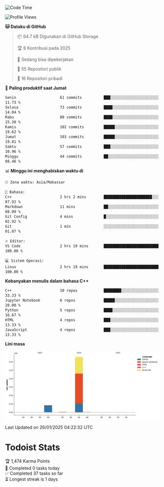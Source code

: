 <!--START_SECTION:waka-->
![Code Time](http://img.shields.io/badge/Code%20Time-107%20hrs%2028%20mins-blue)

![Profile Views](http://img.shields.io/badge/Profil%20dilihat-4-blue)

**🐱 Dataku di GitHub** 

> 📦 64.7 kB Digunakan di GitHub Storage 
 > 
> 🏆 8 Kontribusi pada 2025
 > 
> 💼 Sedang bisa dipekerjakan
 > 
> 📜 55 Repositori publik 
 > 
> 🔑 16 Repositori pribadi 
 > 
📅 **Paling produktif saat Jumat** 

```text
Senin                    61 commits          ███░░░░░░░░░░░░░░░░░░░░░░   11.73 % 
Selasa                   73 commits          ████░░░░░░░░░░░░░░░░░░░░░   14.04 % 
Rabu                     80 commits          ████░░░░░░░░░░░░░░░░░░░░░   15.38 % 
Kamis                    102 commits         █████░░░░░░░░░░░░░░░░░░░░   19.62 % 
Jumat                    103 commits         █████░░░░░░░░░░░░░░░░░░░░   19.81 % 
Sabtu                    57 commits          ███░░░░░░░░░░░░░░░░░░░░░░   10.96 % 
Minggu                   44 commits          ██░░░░░░░░░░░░░░░░░░░░░░░   08.46 % 
```


📊 **Minggu ini menghabiskan waktu di** 

```text
🕑︎ Zona waktu: Asia/Makassar

💬 Bahasa: 
C++                      2 hrs 2 mins        ██████████████████████░░░   87.92 % 
Markdown                 11 mins             ██░░░░░░░░░░░░░░░░░░░░░░░   08.09 % 
Git Config               4 mins              █░░░░░░░░░░░░░░░░░░░░░░░░   02.92 % 
Git                      1 min               ░░░░░░░░░░░░░░░░░░░░░░░░░   01.07 % 

🔥 Editor: 
VS Code                  2 hrs 19 mins       █████████████████████████   100.00 % 

💻 Sistem Operasi: 
Linux                    2 hrs 19 mins       █████████████████████████   100.00 % 
```

**Kebanyakan menulis dalam bahasa C++** 

```text
C++                      10 repos            ████████░░░░░░░░░░░░░░░░░   33.33 % 
Jupyter Notebook         6 repos             █████░░░░░░░░░░░░░░░░░░░░   20.00 % 
Python                   5 repos             ████░░░░░░░░░░░░░░░░░░░░░   16.67 % 
HTML                     4 repos             ███░░░░░░░░░░░░░░░░░░░░░░   13.33 % 
JavaScript               4 repos             ███░░░░░░░░░░░░░░░░░░░░░░   13.33 % 
```



**Lini masa**

![Lines of Code chart](https://raw.githubusercontent.com/yusuf601/yusuf601/main/assets/bar_graph.png)


 Last Updated on 26/01/2025 04:22:32 UTC
<!--END_SECTION:waka-->
# Todoist Stats

<!-- TODO-IST:START -->
🏆  1,474 Karma Points           
🌸  Completed 0 tasks today           
✅  Completed 37 tasks so far           
⏳  Longest streak is 1 days
<!-- TODO-IST:END -->
